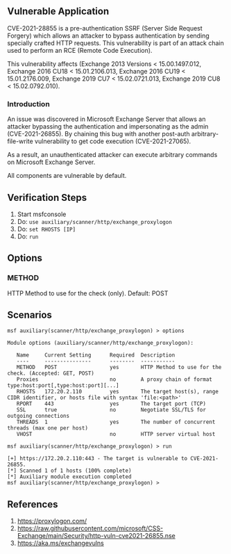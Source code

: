 ## Vulnerable Application

CVE-2021-28855 is a pre-authentication SSRF (Server Side Request Forgery) which allows an attacker to
bypass authentication by sending specially crafted HTTP requests. This vulnerability is part of an attack
chain used to perform an RCE (Remote Code Execution).

This vulnerability affects (Exchange 2013 Versions < 15.00.1497.012, Exchange 2016 CU18 < 15.01.2106.013,
Exchange 2016 CU19 < 15.01.2176.009, Exchange 2019 CU7 < 15.02.0721.013, Exchange 2019 CU8 < 15.02.0792.010).

### Introduction

An issue was discovered in Microsoft Exchange Server that allows an attacker bypassing the authentication and
impersonating as the admin (CVE-2021-26855). By chaining this bug with another post-auth arbitrary-file-write
vulnerability to get code execution (CVE-2021-27065).

As a result, an unauthenticated attacker can execute arbitrary commands on Microsoft Exchange Server.

All components are vulnerable by default.

## Verification Steps

1. Start msfconsole
2. Do: `use auxiliary/scanner/http/exchange_proxylogon`
3. Do: `set RHOSTS [IP]`
4. Do: `run`

## Options

### METHOD

HTTP Method to use for the check (only). Default: POST

## Scenarios

```
msf auxiliary(scanner/http/exchange_proxylogon) > options 

Module options (auxiliary/scanner/http/exchange_proxylogon):

   Name     Current Setting      Required  Description
   ----     ---------------      --------  -----------
   METHOD   POST                 yes       HTTP Method to use for the check. (Accepted: GET, POST)
   Proxies                       no        A proxy chain of format type:host:port[,type:host:port][...]
   RHOSTS   172.20.2.110         yes       The target host(s), range CIDR identifier, or hosts file with syntax 'file:<path>'
   RPORT    443                  yes       The target port (TCP)
   SSL      true                 no        Negotiate SSL/TLS for outgoing connections
   THREADS  1                    yes       The number of concurrent threads (max one per host)
   VHOST                         no        HTTP server virtual host

msf auxiliary(scanner/http/exchange_proxylogon) > run

[+] https://172.20.2.110:443 - The target is vulnerable to CVE-2021-26855.
[*] Scanned 1 of 1 hosts (100% complete)
[*] Auxiliary module execution completed
msf auxiliary(scanner/http/exchange_proxylogon) > 
```

## References

1. <https://proxylogon.com/>
2. <https://raw.githubusercontent.com/microsoft/CSS-Exchange/main/Security/http-vuln-cve2021-26855.nse>
3. <https://aka.ms/exchangevulns>
